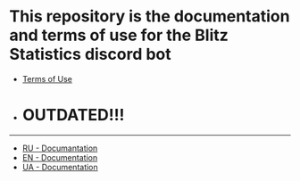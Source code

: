 # This repository is the documentation and terms of use for the Blitz Statistics discord bot
- [Terms of Use](https://github.com/SchottkyDi0de/Blitz_Statistics-docs/blob/main/Terms-Of-Use.md)
- # OUTDATED!!!
---
- [RU - Documantation](https://github.com/SchottkyDi0de/Blitz_Statistics-docs/blob/main/docs/RU.md)
- [EN - Documentation](https://github.com/SchottkyDi0de/Blitz_Statistics-docs/blob/main/docs/EN.md)
- [UA - Documentation](https://github.com/SchottkyDi0de/Blitz_Statistics-docs/blob/main/docs/UA.MD)
